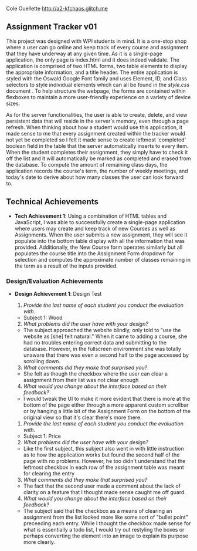 Cole Ouellette
http://a2-kfchaos.glitch.me

## Assignment Tracker v01

This project was designed with WPI students in mind. It is a one-stop shop where a user can go online and keep track of every course and assignment that they have underway at any given time. As it is a single-page application, the only page is index.html and it does indeed validate. The application is comprised of two HTML forms, two table elements to display the appropriate information, and a title header. The entire application is styled with the Oswald Google Font family and uses Element, ID, and Class selectors to style individual elements which can all be found in the _style.css_ document . To help structure the webpage, the forms are contained within flexboxes to maintain a more user-friendly experience on a variety of device sizes.

As for the server functionalities, the user is able to create, delete, and view persistent data that will reside in the server's memory, even through a page refresh. When thinking about how a student would use this application, it made sense to me that every assignment created within the tracker would not yet be completed so I felt it made sense to create leftmost 'completed' boolean field in the table that the server automatically inserts to every item. When the student completes their assignment, they simply have to check it off the list and it will automatically be marked as completed and erased from the database. To compute the amount of remaining class days, the application records the course's term, the number of weekly meetings, and today's date to derive about how many classes the user can look forward to.

## Technical Achievements

- **Tech Achievement 1**: Using a combination of HTML tables and JavaScript, I was able to successfully create a single-page application where users may create and keep track of new Courses as well as Assignments. When the user submits a new assignment, they will see it populate into the bottom table display with all the information that was provided. Additionally, the New Course form operates similarly but all populates the course title into the Assignment Form dropdown for selection and computes the approximate number of classes remaining in the term as a result of the inputs provided.

### Design/Evaluation Achievements

- **Design Achievement 1**: Design Test

    1. *Provide the last name of each student you conduct the evaluation with.*
    - Subject 1: Wood
    2. *What problems did the user have with your design?*
    - The subject approached the website blindly, only told to "use the website as [she] felt natural." When it came to adding a course, she had no troubles entering correct data and submitting to the database. However, in the fullscreen environment she was totally unaware that there was even a second half to the page accessed by scrolling down.
    3. *What comments did they make that surprised you?*
    - She felt as though the checkbox where the user can clear a assignment from their list was not clear enough
    4. *What would you change about the interface based on their feedback?*
    - I would tweak the UI to make it more evident that there is more at the bottom of the page either through a more apparent custom scrollbar or by hanging a little bit of the Assignment Form on the bottom of the original view so that it's clear there's more there. 

    1. *Provide the last name of each student you conduct the evaluation with.*
    - Subject 1: Price
    2. *What problems did the user have with your design?*
    - Like the first subject, this subject also went in with little instruction as to how the application works but found the second half of the page with no problems. However, he too didn't understand that the leftmost checkbox in each row of the assignment table was meant for clearing the entry
    3. *What comments did they make that surprised you?*
    - The fact that the second user made a comment about the lack of clarity on a feature that I thought made sense caught me off guard.
    4. *What would you change about the interface based on their feedback?*
    - The subject said that the checkbox as a means of clearing an assignment from the list looked more like some sort of "bullet point" preceeding each entry. While I thought the checkbox made sense for what is essentially a todo list, I would try out restyling the boxes or perhaps converting the element into an image to explain its purpose more clearly.